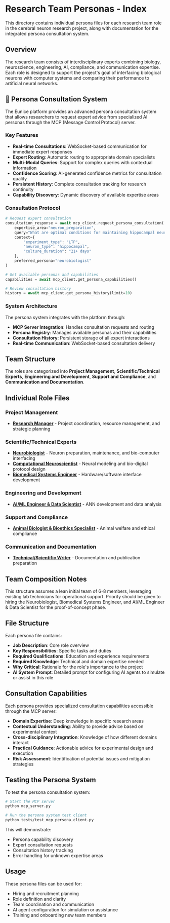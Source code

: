 # Research Team Personas - Index

This directory contains individual persona files for each research team role in the cerebral neuron research project, along with documentation for the integrated persona consultation system.

## Overview

The research team consists of interdisciplinary experts combining biology, neuroscience, engineering, AI, compliance, and communication expertise. Each role is designed to support the project's goal of interfacing biological neurons with computer systems and comparing their performance to artificial neural networks.

## 🧠 Persona Consultation System

The Eunice platform provides an advanced persona consultation system that allows researchers to request expert advice from specialized AI personas through the MCP (Message Control Protocol) server.

### Key Features

- **Real-time Consultations**: WebSocket-based communication for immediate expert responses
- **Expert Routing**: Automatic routing to appropriate domain specialists
- **Multi-Modal Queries**: Support for complex queries with contextual information
- **Confidence Scoring**: AI-generated confidence metrics for consultation quality
- **Persistent History**: Complete consultation tracking for research continuity
- **Capability Discovery**: Dynamic discovery of available expertise areas

### Consultation Protocol

```python
# Request expert consultation
consultation_response = await mcp_client.request_persona_consultation(
    expertise_area="neuron_preparation",
    query="What are optimal conditions for maintaining hippocampal neurons in culture for LTP experiments?",
    context={
        "experiment_type": "LTP",
        "neuron_type": "hippocampal",
        "culture_duration": "21+ days"
    },
    preferred_persona="neurobiologist"
)

# Get available personas and capabilities
capabilities = await mcp_client.get_persona_capabilities()

# Review consultation history
history = await mcp_client.get_persona_history(limit=10)
```

### System Architecture

The persona system integrates with the platform through:

- **MCP Server Integration**: Handles consultation requests and routing
- **Persona Registry**: Manages available personas and their capabilities
- **Consultation History**: Persistent storage of all expert interactions
- **Real-time Communication**: WebSocket-based consultation delivery

## Team Structure

The roles are categorized into **Project Management**, **Scientific/Technical Experts**, **Engineering and Development**, **Support and Compliance**, and **Communication and Documentation**.

## Individual Role Files

### Project Management

- [**Research Manager**](./01_Research_Manager.md) - Project coordination, resource management, and strategic planning

### Scientific/Technical Experts

- [**Neurobiologist**](./02_Neurobiologist.md) - Neuron preparation, maintenance, and bio-computer interfacing
- [**Computational Neuroscientist**](./03_Computational_Neuroscientist.md) - Neural modeling and bio-digital protocol design
- [**Biomedical Systems Engineer**](./04_Biomedical_Systems_Engineer.md) - Hardware/software interface development

### Engineering and Development

- [**AI/ML Engineer & Data Scientist**](./05_AI_ML_Engineer_Data_Scientist.md) - ANN development and data analysis

### Support and Compliance

- [**Animal Biologist & Bioethics Specialist**](./06_Animal_Biologist_Bioethics_Specialist.md) - Animal welfare and ethical compliance

### Communication and Documentation

- [**Technical/Scientific Writer**](./07_Technical_Scientific_Writer.md) - Documentation and publication preparation

## Team Composition Notes

This structure assumes a lean initial team of 6-8 members, leveraging existing lab technicians for operational support. Priority should be given to hiring the Neurobiologist, Biomedical Systems Engineer, and AI/ML Engineer & Data Scientist for the proof-of-concept phase.

## File Structure

Each persona file contains:

- **Job Description**: Core role overview
- **Key Responsibilities**: Specific tasks and duties
- **Required Qualifications**: Education and experience requirements
- **Required Knowledge**: Technical and domain expertise needed
- **Why Critical**: Rationale for the role's importance to the project
- **AI System Prompt**: Detailed prompt for configuring AI agents to simulate or assist in this role

## Consultation Capabilities

Each persona provides specialized consultation capabilities accessible through the MCP server:

- **Domain Expertise**: Deep knowledge in specific research areas
- **Contextual Understanding**: Ability to provide advice based on experimental context
- **Cross-disciplinary Integration**: Knowledge of how different domains interact
- **Practical Guidance**: Actionable advice for experimental design and execution
- **Risk Assessment**: Identification of potential issues and mitigation strategies

## Testing the Persona System

To test the persona consultation system:

```bash
# Start the MCP server
python mcp_server.py

# Run the persona system test client
python tests/test_mcp_persona_client.py
```

This will demonstrate:

- Persona capability discovery
- Expert consultation requests
- Consultation history tracking
- Error handling for unknown expertise areas

## Usage

These persona files can be used for:

- Hiring and recruitment planning
- Role definition and clarity
- Team coordination and communication
- AI agent configuration for simulation or assistance
- Training and onboarding new team members
